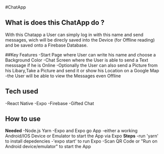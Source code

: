 #ChatApp

## What is does this ChatApp do ?

With this Chatapp a User can simply log in with this name and send messages,
wich will be direcly saved into the Device (for Offline reading) and be saved onto a Firebase Database.

##Key Features
-Start Page where User can write his name and choose a Background Color
-Chat Screen where the User is able to send a Text messsage if he is Online
-Optionally the User can also send a Picture from his Libary,Take a Picture and send it or show his Location on a Google Map
-the User will be able to view the Messages even Offline

## Tech used

-React Native
-Expo
-Firebase
-Gifted Chat

## How to use

**Needed**
-Node.js Yarn
-Expo and Expo go App
-either a working Android/IOS Device or Emulator to start the App via Expo
**Steps**
-run 'yarn' to install depedencies
-'expo start' to run Expo
-Scan QR Code or "Run on Android device/emulator" to start the App
